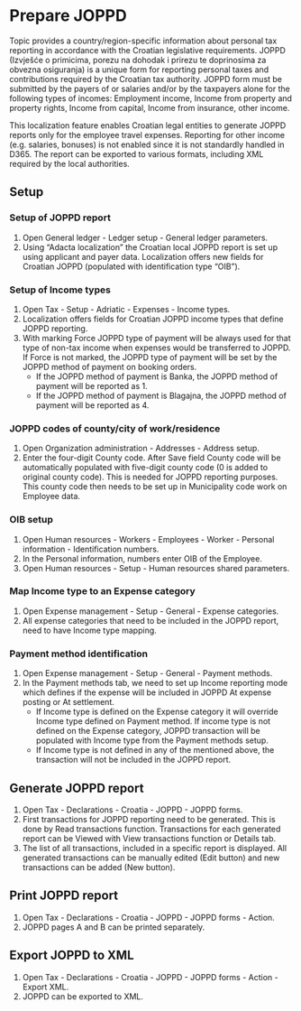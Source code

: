 # Prepare JOPPD 

Topic provides a country/region-specific information about personal tax reporting in accordance with the Croatian legislative requirements. JOPPD (Izvješće o primicima, porezu na dohodak i prirezu te doprinosima za obvezna osiguranja) is a unique form for reporting personal taxes and contributions required by the Croatian tax authority. JOPPD form must be submitted by the payers of or salaries and/or by the taxpayers alone for the following types of incomes: Employment income, Income from property and property rights, Income from capital, Income from insurance, other income.

This localization feature enables Croatian legal entities to generate JOPPD reports only for the employee travel expenses. Reporting for other income (e.g. salaries, bonuses) is not enabled since it is not standardly handled in D365. The report can be exported to various formats, including XML required by the local authorities.

## Setup 

### Setup of JOPPD report

1. Open General ledger - Ledger setup - General ledger parameters.
2. Using “Adacta localization” the Croatian local JOPPD report is set up using applicant and payer data. Localization offers new fields for Croatian JOPPD (populated with identification type “OIB”). 

### Setup of Income types 

1. Open Tax - Setup - Adriatic - Expenses - Income types.
2. Localization offers fields for Croatian JOPPD income types that define JOPPD reporting. 
3. With marking Force JOPPD type of payment will be always used for that type of non-tax income when expenses would be transferred to JOPPD. If Force is not marked, the JOPPD type of payment will be set by the JOPPD method of payment on booking orders. 
   - If the JOPPD method of payment is Banka, the JOPPD method of payment will be reported as 1. 
   - If the JOPPD method of payment is Blagajna, the JOPPD method of payment will be reported as 4. 

### JOPPD codes of county/city of work/residence 

1. Open Organization administration - Addresses - Address setup.
2. Enter the four-digit County code. After Save field County code will be automatically populated with five-digit county code (0 is added to original county code). This is needed for JOPPD reporting purposes. This county code then needs to be set up in Municipality code work on Employee data.  

### OIB setup  

1. Open Human resources - Workers - Employees - Worker - Personal information - Identification numbers.
2. In the Personal information, numbers enter OIB of the Employee. 
3. Open Human resources - Setup - Human resources shared parameters.

### Map Income type to an Expense category

1. Open Expense management - Setup - General - Expense categories.
2. All expense categories that need to be included in the JOPPD report, need to have Income type mapping.  

### Payment method identification 

1. Open Expense management - Setup - General - Payment methods.
2. In the Payment methods tab, we need to set up Income reporting mode which defines if the expense will be included in JOPPD At expense posting or At settlement. 
   - If Income type is defined on the Expense category it will override Income type defined on Payment method. If income type is not defined on the Expense category, JOPPD transaction will be populated with Income type from the Payment methods setup.  
   - If Income type is not defined in any of the mentioned above, the transaction will not be included in the JOPPD report. 

## Generate JOPPD report 

1. Open Tax - Declarations - Croatia - JOPPD - JOPPD forms.
2. First transactions for JOPPD reporting need to be generated. This is done by Read transactions function. Transactions for each generated report can be Viewed with View transactions function or Details tab.  
3. The list of all transactions, included in a specific report is displayed. All generated transactions can be manually edited (Edit button) and new transactions can be added (New button).  

## Print JOPPD report 

1. Open Tax - Declarations - Croatia - JOPPD - JOPPD forms - Action.
2. JOPPD pages A and B can be printed separately.  

## Export JOPPD to XML

1. Open Tax - Declarations - Croatia - JOPPD - JOPPD forms - Action - Export XML.
2. JOPPD can be exported to XML.  

 

 

 

 

 

 

 

 

 

 

 

 

 

 

 

<!-- 
[Detailed documentation](https://adacta.sharepoint.com/:w:/r/sites/ERP-Product-Development/Shared%20Documents/D365FO%20Localization%20documentation/D365O%20LOC_HR%20JOPPD.docx?d=wcbeb786ca7e8442fa1205f4c2e0163cc&csf=1&e=xnEiEr) -->